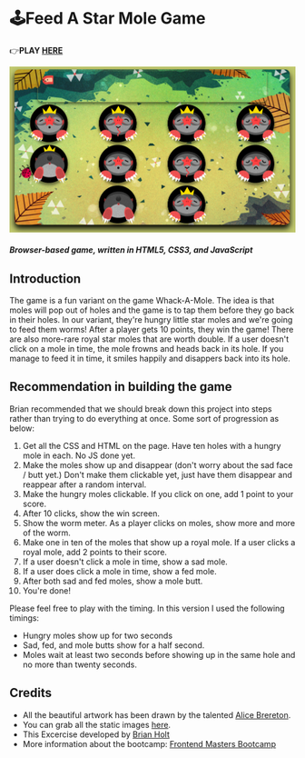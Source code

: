 # 🕹️Feed A Star Mole Game
👉**PLAY [HERE](https://mitzelldone.github.io/FrontendMasters-Bootcamp/Feed%20A%20Star%20Mole/Index.html)** 

[![Demo Web Feed A Star Mole Game](./assets/demo.png)](https://mitzelldone.github.io/Feed_A_Star_Mole/Index.html)
##### Browser-based game, written in HTML5, CSS3, and JavaScript

## Introduction
The game is a fun variant on the game Whack-A-Mole. The idea is that moles will pop out of holes and the game is to tap them before they go back in their holes. In our variant, they're hungry little star moles and we're going to feed them worms! After a player gets 10 points, they win the game! There are also more-rare royal star moles that are worth double. If a user doesn't click on a mole in time, the mole frowns and heads back in its hole. If you manage to feed it in time, it smiles happily and disappers back into its hole.

## Recommendation in building the game
Brian recommended that we should break down this project into steps rather than trying to do everything at once. Some sort of progression as below:

1. Get all the CSS and HTML on the page. Have ten holes with a hungry mole in each. No JS done yet.
2. Make the moles show up and disappear (don't worry about the sad face / butt yet.) Don't make them clickable yet, just have them disappear and reappear after a random interval.
3. Make the hungry moles clickable. If you click on one, add 1 point to your score.
4. After 10 clicks, show the win screen.
5. Show the worm meter. As a player clicks on moles, show more and more of the worm.
6. Make one in ten of the moles that show up a royal mole. If a user clicks a royal mole, add 2 points to their score.
7. If a user doesn't click a mole in time, show a sad mole.
8. If a user does click a mole in time, show a fed mole.
9. After both sad and fed moles, show a mole butt.
10. You're done!

Please feel free to play with the timing. In this version I used the following timings:

- Hungry moles show up for two seconds
- Sad, fed, and mole butts show for a half second.
- Moles wait at least two seconds before showing up in the same hole and no more than twenty seconds.


## Credits
- All the beautiful artwork has been drawn by the talented [Alice Brereton](https://www.pickledalice.com/). 
- You can grab all the static images [here](https://frontendmasters.github.io/bootcamp/mole.zip).
- This Excercise developed by [Brian Holt](https://frontendmasters.com/teachers/brian-holt/) 
- More information about the bootcamp: [Frontend Masters Bootcamp](https://frontendmasters.com/bootcamp/)
